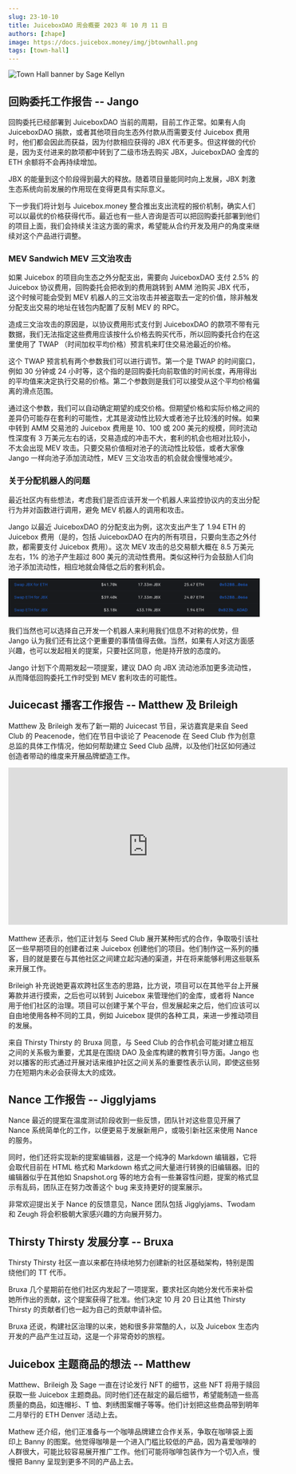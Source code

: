 ```yaml
---
slug: 23-10-10
title: JuiceboxDAO 周会概要 2023 年 10 月 11 日
authors: [zhape]
image: https://docs.juicebox.money/img/jbtownhall.png
tags: [town-hall]
---
```


![Town Hall banner by Sage Kellyn](https://docs.juicebox.money/img/jbtownhall.png)

## 回购委托工作报告 -- Jango

回购委托已经部署到 JuiceboxDAO 当前的周期，目前工作正常。如果有人向 JuiceboxDAO 捐款，或者其他项目向生态外付款从而需要支付 Juicebox 费用时，他们都会因此而获益，因为付款相应获得的 JBX 代币更多。但这样做的代价是，因为支付进来的款项都中转到了二级市场去购买 JBX，JuiceboxDAO 金库的 ETH 余额将不会再持续增加。

JBX 的能量到这个阶段得到最大的释放。随着项目量能同时向上发展，JBX 刺激生态系统向前发展的作用现在变得更具有实际意义。

下一步我们将计划与 Juicebox.money 整合推出支出流程的报价机制，确实人们可以以最优的价格获得代币。最近也有一些人咨询是否可以把回购委托部署到他们的项目上面，我们会持续关注这方面的需求，希望能从合约开发及用户的角度来继续对这个产品进行调整。

### MEV Sandwich MEV 三文治攻击

如果 Juicebox 的项目向生态之外分配支出，需要向 JuiceboxDAO 支付 2.5% 的 Juicebox 协议费用，回购委托会把收到的费用跳转到 AMM 池购买 JBX 代币，这个时候可能会受到 MEV 机器人的三文治攻击并被盗取去一定的价值，除非触发分配支出交易的地址在钱包内配置了反制 MEV 的 RPC。

造成三文治攻击的原因是，以协议费用形式支付到 JuiceboxDAO 的款项不带有元数据，我们无法指定这些费用应该按什么价格去购买代币，所以回购委托合约在这里使用了 TWAP （时间加权平均价格）预言机来盯住交易池最近的价格。

这个 TWAP 预言机有两个参数我们可以进行调节。第一个是 TWAP 的时间窗口，例如 30 分钟或 24 小时等，这个指的是回购委托向前取值的时间长度，再用得出的平均值来决定执行交易的价格。第二个参数则是我们可以接受从这个平均价格偏离的滑点范围。

通过这个参数，我们可以自动确定期望的成交价格。但期望价格和实际价格之间的差异仍可能存在套利的可能性，尤其是波动性比较大或者池子比较浅的时候。如果中转到 AMM 交易池的 Juicebox 费用是 10、100 或 200 美元的规模，同时流动性深度有 3 万美元左右的话，交易造成的冲击不大，套利的机会也相对比较小，不太会出现 MEV 攻击。只要交易价值相对池子的流动性比较低，或者大家像 Jango 一样向池子添加流动性，MEV 三文治攻击的机会就会慢慢地减少。

### 关于分配机器人的问题

最近社区内有些想法，考虑我们是否应该开发一个机器人来监控协议内的支出分配行为并对函数进行调用，避免 MEV 机器人的调用和攻击。

Jango 以最近 JuiceboxDAO 的分配支出为例，这次支出产生了 1.94 ETH 的 Juicebox 费用（是的，包括 JuiceboxDAO 在内的所有项目，只要向生态之外付款，都需要支付 Juicebox 费用）。这次 MEV 攻击的总交易额大概在 8.5 万美元左右，1% 的池子产生超过 800 美元的流动性费用。类似这种行为会鼓励人们向池子添加流动性，相应地就会降低之后的套利机会。

![Sandwich trade by MEV bot](mev_sandwich.png)

我们当然也可以选择自己开发一个机器人来利用我们信息不对称的优势，但 Jango 认为我们还有比这个更重要的事情值得去做。当然，如果有人对这方面感兴趣，也可以发起相关的提案，只要社区同意，他是持开放的态度的。

Jango 计划下个周期发起一项提案，建议 DAO 向 JBX 流动池添加更多流动性，从而降低回购委托工作时受到 MEV 套利攻击的可能性。

## Juicecast 播客工作报告 -- Matthew 及 Brileigh

Matthew 及 Brileigh 发布了新一期的 Juicecast 节目，采访嘉宾是来自 Seed Club 的 Peacenode，他们在节目中谈论了 Peacenode 在 Seed Club 作为创意总监的具体工作情况，他如何帮助建立 Seed Club 品牌，以及他们社区如何通过创造者带动的维度来开展品牌塑造工作。

<iframe width="560" height="315" src="https://www.youtube.com/embed/3OLk_pMTzrg?si=vrEf6Ui0vcpikWWt" title="YouTube video player" frameborder="0" allow="accelerometer; autoplay; clipboard-write; encrypted-media; gyroscope; picture-in-picture; web-share" allowfullscreen></iframe>

Matthew 还表示，他们正计划与 Seed Club 展开某种形式的合作，争取吸引该社区一些早期项目的创建者过来 Juicebox 创建他们的项目。他们制作这一系列的播客，目的就是要在与其他社区之间建立起沟通的渠道，并在将来能够利用这些联系来开展工作。

Brileigh 补充说她更喜欢跨社区生态的思路，比方说，项目可以在其他平台上开展筹款并进行摸索，之后也可以转到 Juicebox 来管理他们的金库，或者将 Nance 用于他们社区的治理。项目可以创建于某个平台，但发展起来之后，他们应该可以自由地使用各种不同的工具，例如 Juicebox 提供的各种工具，来进一步推动项目的发展。

来自 Thirsty Thirsty 的 Bruxa 同意，与 Seed Club 的合作机会可能对建立相互之间的关系极为重要，尤其是在围绕 DAO 及金库构建的教育引导方面。Jango 也对以播客的形式通过开展对话来维护社区之间关系的重要性表示认同，即使这些努力在短期内未必会获得太大的成效。

## Nance 工作报告 -- Jigglyjams

Nance 最近的提案在温度测试阶段收到一些反馈，团队针对这些意见开展了 Nance 系统简单化的工作，以便更易于发展新用户，或吸引新社区来使用 Nance 的服务。

同时，他们还将实现新的提案编辑器，这是一个纯净的 Markdown 编辑器，它将会取代目前在 HTML 格式和 Markdown 格式之间大量进行转换的旧编辑器。旧的编辑器似乎在其他如 Snapshot.org 等的地方会有一些兼容性问题，提案的格式显示有乱码，团队正在努力改善这个 bug 来支持更好的提案展示。

非常欢迎提出关于 Nance 的反馈意见，Nance 团队包括 Jigglyjams、Twodam 和 Zeugh 将会积极朝大家感兴趣的方向展开努力。

## Thirsty Thirsty 发展分享 --  Bruxa

Thirsty Thirsty 社区一直以来都在持续地努力创建新的社区基础架构，特别是围绕他们的 TT 代币。

Bruxa 几个星期前在他们社区内发起了一项提案，要求社区向她分发代币来补偿她所作出的贡献，这个提案获得了批准。他们决定 10 月 20 日让其他 Thirsty Thirsty 的贡献者们也一起为自己的贡献申请补偿。

Bruxa 还说，构建社区治理的以来，她和很多非常酷的人，以及 Juicebox 生态内开发的产品产生过互动，这是一个非常奇妙的旅程。

## Juicebox 主题商品的想法 -- Matthew

Matthew、Brileigh 及 Sage 一直在讨论发行 NFT 的细节，这些 NFT 将用于赎回获取一些 Juicebox 主题商品。同时他们还在敲定的最后细节，希望能制造一些高质量的商品，如连帽衫、T 恤、刺绣图案帽子等等。他们计划把这些商品带到明年二月举行的 ETH Denver 活动上去。

Mathew 还介绍，他们正准备与一个咖啡品牌建立合作关系，争取在咖啡袋上面印上 Banny 的图案。他觉得咖啡是一个进入门槛比较低的产品，因为喜爱咖啡的人群很大，可能比较容易展开推广工作。他们可能将咖啡包装作为一个切入点，慢慢把 Banny 呈现到更多不同的产品上去。





